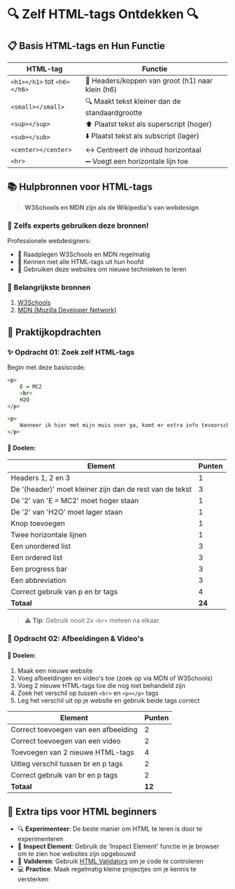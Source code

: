 # 🔍 Zelf HTML-tags Ontdekken 🔍

## 📋 Basis HTML-tags en Hun Functie

| HTML-tag | Functie |
|----------|---------|
| `<h1></h1>` tot `<h6></h6>` | 📌 Headers/koppen van groot (h1) naar klein (h6) |
| `<small></small>` | 🔍 Maakt tekst kleiner dan de standaardgrootte |
| `<sup></sup>` | ⬆️ Plaatst tekst als superscript (hoger) |
| `<sub></sub>` | ⬇️ Plaatst tekst als subscript (lager) |
| `<center></center>` | ↔️ Centreert de inhoud horizontaal |
| `<hr>` | ➖ Voegt een horizontale lijn toe |

## 📚 Hulpbronnen voor HTML-tags

> **W3Schools en MDN zijn als de Wikipedia's van webdesign**

### 🧠 Zelfs experts gebruiken deze bronnen!

Professionele webdesigners:
- 📖 Raadplegen W3Schools en MDN regelmatig
- 🤔 Kennen niet alle HTML-tags uit hun hoofd
- 🌱 Gebruiken deze websites om nieuwe technieken te leren

### 🔗 Belangrijkste bronnen

1. [W3Schools](https://www.w3schools.com/)
2. [MDN (Mozilla Developer Network)](https://developer.mozilla.org/)

## 📝 Praktijkopdrachten

### ✨ Opdracht 01: Zoek zelf HTML-tags

Begin met deze basiscode:
```html
<p>
    E = MC2
    <br>
    H2O
</p>

<p>
    Wanneer ik hier met mijn muis over ga, komt er extra info tevoorschijn.
</p>
```

#### 🎯 Doelen:

| Element | Punten |
|---------|--------|
| Headers 1, 2 en 3 | 1 |
| De '(header)' moet kleiner zijn dan de rest van de tekst | 3 |
| De '2' van 'E = MC2' moet hoger staan | 1 |
| De '2' van 'H2O' moet lager staan | 1 |
| Knop toevoegen | 1 |
| Twee horizontale lijnen | 1 |
| Een unordered list | 3 |
| Een ordered list | 3 |
| Een progress bar | 3 |
| Een abbreviation | 3 |
| Correct gebruik van p en br tags | 4 |
| **Totaal** | **24** |

> ⚠️ **Tip**: Gebruik nooit 2x `<br>` meteen na elkaar.

### 📸 Opdracht 02: Afbeeldingen & Video's

#### 🎯 Doelen:

1. Maak een nieuwe website
2. Voeg afbeeldingen en video's toe (zoek op via MDN of W3Schools)
3. Voeg 2 nieuwe HTML-tags toe die nog niet behandeld zijn
4. Zoek het verschil op tussen `<br>` en `<p></p>` tags
5. Leg het verschil uit op je website en gebruik beide tags correct

| Element | Punten |
|---------|--------|
| Correct toevoegen van een afbeelding | 2 |
| Correct toevoegen van een video | 2 |
| Toevoegen van 2 nieuwe HTML-tags | 4 |
| Uitleg verschil tussen br en p tags | 2 |
| Correct gebruik van br en p tags | 2 |
| **Totaal** | **12** |

## 🚀 Extra tips voor HTML beginners

- 🔍 **Experimenteer**: De beste manier om HTML te leren is door te experimenteren
- 📲 **Inspect Element**: Gebruik de 'Inspect Element' functie in je browser om te zien hoe websites zijn opgebouwd
- 🔄 **Valideren**: Gebruik [HTML Validators](https://validator.w3.org/) om je code te controleren
- 💻 **Practice**: Maak regelmatig kleine projectjes om je kennis te versterken
